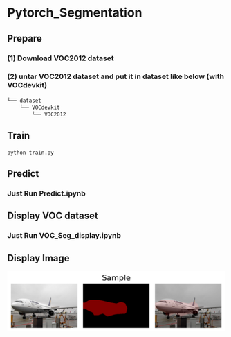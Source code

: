 # Pytorch_Segmentation

## Prepare 
### (1) Download VOC2012 dataset 
### (2) untar VOC2012 dataset and put it in dataset like below (with VOCdevkit)

```
└── dataset           
    └── VOCdevkit
        └── VOC2012
```

## Train
    python train.py

## Predict
### Just Run Predict.ipynb

## Display VOC dataset
### Just Run VOC_Seg_display.ipynb

## Display Image
![title](SampleImgs/Sample.png)